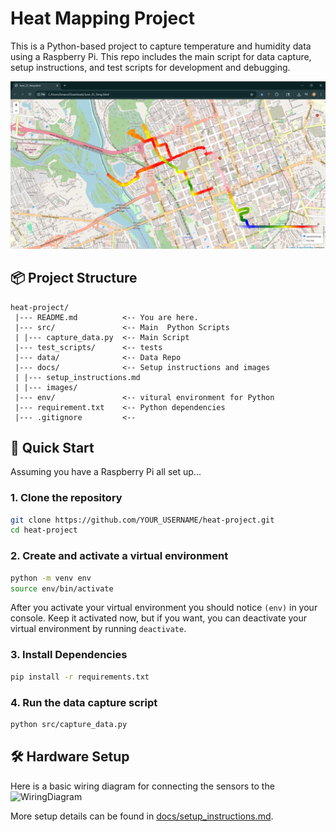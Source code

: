 # Heat Mapping Project

This is a Python-based project to capture temperature and humidity data using a Raspberry Pi. This repo includes the main script for data capture, setup instructions, and test scripts for development and debugging.

![Captured_data](docs/images/June25_data.png)

## 📦 Project Structure

```
heat-project/
 |--- README.md          <-- You are here.
 |--- src/               <-- Main  Python Scripts
 | |--- capture_data.py  <-- Main Script
 |--- test_scripts/      <-- tests
 |--- data/              <-- Data Repo
 |--- docs/              <-- Setup instructions and images
 | |--- setup_instructions.md
 | |--- images/
 |--- env/               <-- vitural environment for Python
 |--- requirement.txt    <-- Python dependencies
 |--- .gitignore         <-- 
```


## 🚀 Quick Start
Assuming you have a Raspberry Pi all set up...
### 1. Clone the repository

```bash
git clone https://github.com/YOUR_USERNAME/heat-project.git
cd heat-project
```
### 2. Create and activate a virtual environment
```bash
python -m venv env
source env/bin/activate
```
After you activate your virtual environment you should notice `(env)` in your console. Keep it activated now, but if you want, you can deactivate your virtual environment by running `deactivate`.

### 3. Install Dependencies
```bash 
pip install -r requirements.txt
```

### 4. Run the data capture script
```bash
python src/capture_data.py
```

## 🛠 Hardware Setup
Here is a basic wiring diagram for connecting the sensors to the 
![WiringDiagram](docs/images/)


More setup details can be found in [docs/setup_instructions.md](docs/setup_instructions.md).

